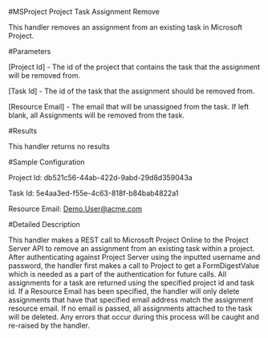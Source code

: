 #MSProject Project Task Assignment Remove

  This handler removes an assignment from an existing task in Microsoft Project.

#Parameters

[Project Id] - The id of the project that contains the task that the assignment will be removed from.

[Task Id] - The id of the task that the assignment should be removed from.

[Resource Email] - The email that will be unassigned from the task. If left blank, all Assignments will be removed from the task.

#Results

This handler returns no results

#Sample Configuration

Project Id:                   db521c56-44ab-422d-9abd-29d8d359043a

Task Id:                      5e4aa3ed-f55e-4c63-818f-b84bab4822a1

Resource Email:               Demo.User@acme.com

#Detailed Description

This handler makes a REST call to Microsoft Project Online to the Project Server
API to remove an assignment from an existing task within a project. After
authenticating against Project Server using the inputted username and password,
the handler first makes a call to Project to get a FormDigestValue which is
needed as a part of the authentication for future calls. All assignments for a
task are returned using the specified project id and task id. If a Resource Email
has been specified, the handler will only delete assignments that have that
specified email address match the assignment resource email. If no email is
passed, all assignments attached to the task will be deleted. Any errors that
occur during this process will be caught and re-raised by the handler.